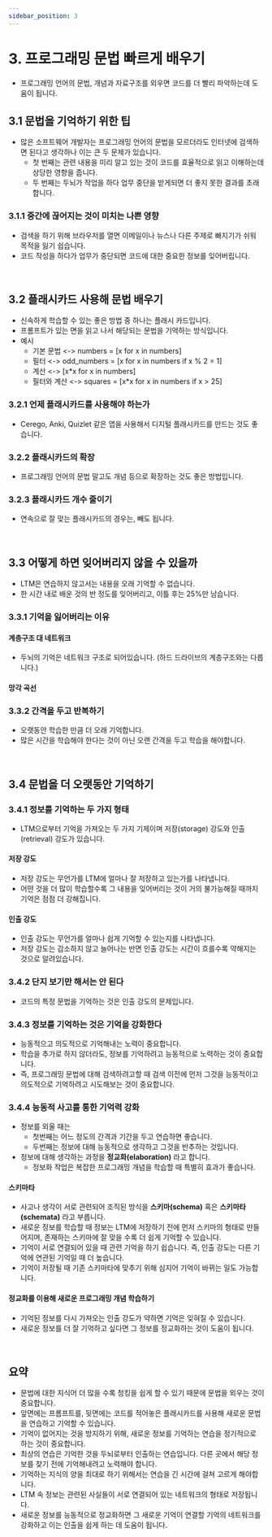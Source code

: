 ```yaml
---
sidebar_position: 3
---
```


# 3. 프로그래밍 문법 빠르게 배우기

- 프로그래밍 언어의 문법, 개념과 자료구조를 외우면 코드를 더 빨리 파악하는데 도움이 됩니다.

## 3.1 문법을 기억하기 위한 팁

- 많은 소프트웨어 개발자는 프로그래밍 언어의 문법을 모르더라도 인터넷에 검색하면 된다고 생각하나 이는 큰 두 문제가 있습니다.
  - 첫 번째는 관련 내용을 미리 알고 있는 것이 코드를 효율적으로 읽고 이해하는데 상당한 영향을 줍니다.
  - 두 번째는 두뇌가 작업을 하다 업무 중단을 받게되면 더 좋지 못한 결과를 초래합니다.

### 3.1.1 중간에 끊어지는 것이 미치는 나쁜 영향

- 검색을 하기 위해 브라우저를 열면 이메일이나 뉴스나 다른 주제로 빠지기가 쉬워 목적을 잃기 쉽습니다.
- 코드 작성을 하다가 업무가 중단되면 코드에 대한 중요한 정보를 잊어버립니다.

<br/>

## 3.2 플래시카드 사용해 문법 배우기

- 신속하게 학습할 수 있는 좋은 방법 중 하나는 플래시 카드입니다.
- 프롬프트가 있는 면을 읽고 나서 해당되는 문법을 기억하는 방식입니다.
- 예시
  - 기본 문법 <-> numbers = [x for x in numbers]
  - 필터 <-> odd_numbers = [x for x in numbers if x % 2 = 1]
  - 계산 <-> [x*x for x in numbers]
  - 필터와 계산 <-> squares = [x*x for x in numbers if x > 25]

### 3.2.1 언제 플래시카드를 사용해야 하는가

- Cerego, Anki, Quizlet 같은 앱을 사용해서 디지털 플래시카드를 만드는 것도 좋습니다.

### 3.2.2 플래시카드의 확장

- 프로그래밍 언어의 문법 말고도 개념 등으로 확장하는 것도 좋은 방법입니다.

### 3.2.3 플래시카드 개수 줄이기

- 연속으로 잘 맞는 플래시카드의 경우는, 빼도 됩니다.

<br/>

## 3.3 어떻게 하면 잊어버리지 않을 수 있을까

- LTM은 연습하지 않고서는 내용을 오래 기억할 수 없습니다.
- 한 시간 내로 배운 것의 반 정도를 잊어버리고, 이틀 후는 25%만 남습니다.

### 3.3.1 기억을 잃어버리는 이유

#### 계층구조 대 네트워크

- 두뇌의 기억은 네트워크 구조로 되어있습니다. (하드 드라이브의 계층구조와는 다릅니다.)

#### 망각 곡선

### 3.3.2 간격을 두고 반복하기

- 오랫동안 학습한 만큼 더 오래 기억합니다.
- 많은 시간을 학습해야 한다는 것이 아닌 오랜 간격을 두고 학습을 해야합니다.

<br/>

## 3.4 문법을 더 오랫동안 기억하기

### 3.4.1 정보를 기억하는 두 가지 형태

- LTM으로부터 기억을 가져오는 두 가지 기제이며 저장(storage) 강도와 인출(retrieval) 강도가 있습니다.

#### 저장 강도

- 저장 강도는 무언가를 LTM에 얼마나 잘 저장하고 있는가를 나타냅니다.
- 어떤 것을 더 많이 학습할수록 그 내용을 잊어버리는 것이 거의 불가능해질 때까지 기억은 점점 더 강해집니다.

#### 인출 강도

- 인출 강도는 무언가를 얼마나 쉽게 기억할 수 있는지를 나타냅니다.
- 저장 강도는 감소하지 않고 늘어나는 반면 인출 강도는 시간이 흐를수록 약해지는 것으로 알려있습니다.

### 3.4.2 단지 보기만 해서는 안 된다

- 코드의 특정 문법을 기억하는 것은 인출 강도의 문제입니다.

### 3.4.3 정보를 기억하는 것은 기억을 강화한다

- 능동적으고 의도적으로 기억해내는 노력이 중요합니다.
- 학습을 추가로 하지 않더라도, 정보를 기억하려고 능동적으로 노력하는 것이 중요합니다.
- 즉, 프로그래밍 문법에 대해 검색하려고할 때 검색 이전에 먼저 그것을 능동적이고 의도적으로 기억하려고 시도해보는 것이 중요합니다.

### 3.4.4 능동적 사고를 통한 기억력 강화

- 정보를 외울 때는 
  - 첫번째는 어느 정도의 간격과 기간을 두고 연습하면 좋습니다.
  - 두번째는 정보에 대해 능동적으로 생각하고 그것을 반추하는 것입니다.
- 정보에 대해 생각하는 과정을 **정교화(elaboration)** 라고 합니다.
  - 정보화 작업은 복잡한 프로그래밍 개념을 학습할 때 특별히 효과가 좋습니다.

#### 스키마타

- 사고나 생각이 서로 관련되어 조직된 방식을 **스키마(schema)** 혹은 **스키마타(schemata)** 라고 부릅니다.
- 새로운 정보를 학습할 때 정보는 LTM에 저장하기 전에 먼저 스키마의 형태로 만들어지며, 존재하는 스키마에 잘 맞을 수록 더 쉽게 기억할 수 있습니다.
- 기억이 서로 연결되어 있을 때 관련 기억을 하기 쉽습니다. 즉, 인출 강도는 다른 기억에 연관된 기억일 때 더 높습니다.
- 기억이 저장될 때 기존 스키마타에 맞추기 위해 심지어 기억이 바뀌는 일도 가능합니다.

#### 정교화를 이용해 새로운 프로그래밍 개념 학습하기

- 기억된 정보를 다시 가져오는 인출 강도가 약하면 기억은 잊혀질 수 있습니다.
- 새로운 정보를 더 잘 기억하고 싶다면 그 정보를 정교화하는 것이 도움이 됩니다.

<br/>

## 요약

- 문법에 대한 지식어 더 많을 수록 청킹을 쉽게 할 수 있기 때문에 문법을 외우는 것이 중요합니다.
- 앞면에는 프롬프트를, 뒷면에는 코드를 적어놓은 플래시카드를 사용해 새로운 문법을 연습하고 기억할 수 있습니다.
- 기억이 없어지는 것을 방지하기 위해, 새로운 정보를 기억하는 연습을 정기적으로 하는 것이 중요합니다.
- 최상의 연습은 기억한 것을 두뇌로부터 인출하는 연습입니다. 다른 곳에서 해당 정보를 찾기 전에 기억해내려고 노력해야 합니다.
- 기억하는 지식의 양을 최대로 하기 위해서는 연습을 긴 시간에 걸쳐 고르게 해야합니다.
- LTM 속 정보는 관련된 사실들이 서로 연결되어 있는 네트워크의 형태로 저장됩니다.
- 새로운 정보를 능동적으로 정교화하면 그 새로운 기억이 연결할 기억의 네트워크를 강화하고 이는 인출을 쉽게 하는 데 도움이 됩니다.